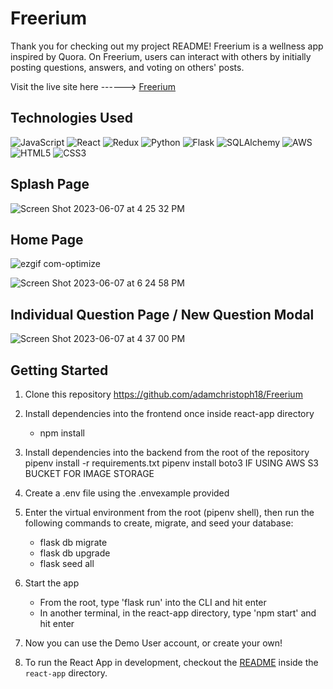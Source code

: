# Freerium

Thank you for checking out my project README! Freerium is a wellness app inspired by Quora. On Freerium, users can interact with others by initially posting questions, answers, and voting on others' posts.

Visit the live site here ------> [Freerium](https://freerium.onrender.com)


## Technologies Used

![JavaScript](https://img.shields.io/badge/javascript-%23323330.svg?style=for-the-badge&logo=javascript&logoColor=%23F7DF1E)
![React](https://img.shields.io/badge/react-%2320232a.svg?style=for-the-badge&logo=react&logoColor=%2361DAFB)
![Redux](https://img.shields.io/badge/redux-%23593d88.svg?style=for-the-badge&logo=redux&logoColor=white)
![Python](https://img.shields.io/badge/Python-%233776AB.svg?style=for-the-badge&logo=python&logoColor=white)
![Flask](https://img.shields.io/badge/Flask-%23000.svg?style=for-the-badge&logo=flask&logoColor=white)
![SQLAlchemy](https://img.shields.io/badge/SQLAlchemy-%23FCA121.svg?style=for-the-badge&logo=sqlalchemy&logoColor=white)
![AWS](https://img.shields.io/badge/AWS-%23FF9900.svg?style=for-the-badge&logo=amazon-aws&logoColor=white)
![HTML5](https://img.shields.io/badge/html5-%23E34F26.svg?style=for-the-badge&logo=html5&logoColor=white)
![CSS3](https://img.shields.io/badge/css3-%231572B6.svg?style=for-the-badge&logo=css3&logoColor=white)


## Splash Page

![Screen Shot 2023-06-07 at 4 25 32 PM](https://github.com/adamchristoph18/Freerium/assets/110206190/832adb4c-970a-4c39-b63b-fc4b39de4ec6)

## Home Page
![ezgif com-optimize](https://github.com/adamchristoph18/Freerium/assets/110206190/0c4bd176-6a2f-43f9-8d43-998cba203eae)

![Screen Shot 2023-06-07 at 6 24 58 PM](https://github.com/adamchristoph18/Freerium/assets/110206190/2174715d-ee6b-44d5-a15e-808b53dc0b4a)

## Individual Question Page / New Question Modal

![Screen Shot 2023-06-07 at 4 37 00 PM](https://github.com/adamchristoph18/Freerium/assets/110206190/024b0ad9-9805-42ca-a274-0f7a4498c72c)


## Getting Started

1. Clone this repository
      https://github.com/adamchristoph18/Freerium
      
2. Install dependencies into the frontend once inside react-app directory
      - npm install

3. Install dependencies into the backend from the root of the repository
      pipenv install -r requirements.txt 
      pipenv install boto3 IF USING AWS S3 BUCKET FOR IMAGE STORAGE

4. Create a .env file using the .envexample provided

5. Enter the virtual environment from the root (pipenv shell), then run the following commands to create, migrate, and seed your database:
      - flask db migrate
      - flask db upgrade
      - flask seed all
 
6. Start the app
      - From the root, type 'flask run' into the CLI and hit enter
      - In another terminal, in the react-app directory, type 'npm start' and hit enter

7. Now you can use the Demo User account, or create your own!

8. To run the React App in development, checkout the [README](./react-app/README.md) inside the `react-app` directory.
